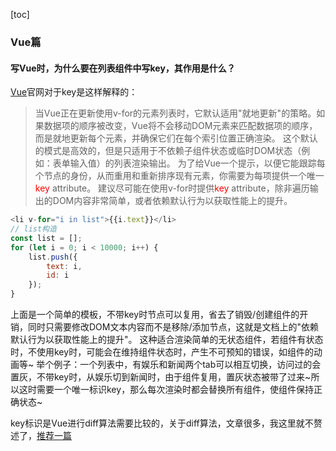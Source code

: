 [toc]

### Vue篇

#### 写Vue时，为什么要在列表组件中写key，其作用是什么？
[Vue](https://cn.vuejs.org/v2/guide/list.html#%E7%BB%B4%E6%8A%A4%E7%8A%B6%E6%80%81)官网对于key是这样解释的：
>当Vue正在更新使用v-for的元素列表时，它默认适用"就地更新"的策略。如果数据项的顺序被改变，Vue将不会移动DOM元素来匹配数据项的顺序，而是就地更新每个元素，并确保它们在每个索引位置正确渲染。
这个默认的模式是高效的，但是只适用于不依赖子组件状态或临时DOM状态（例如：表单输入值）的列表渲染输出。
为了给Vue一个提示，以便它能跟踪每个节点的身份，从而重用和重新排序现有元素，你需要为每项提供一个唯一<font color=red>key</font> attribute。
建议尽可能在使用v-for时提供<font color=red>key</font> attribute，除非遍历输出的DOM内容非常简单，或者依赖默认行为以获取性能上的提升。

```js
<li v-for="i in list">{{i.text}}</li>
// list构造
const list = [];
for (let i = 0; i < 10000; i++) {
    list.push({
        text: i,
        id: i
    });
}
```
上面是一个简单的模板，不带key时节点可以复用，省去了销毁/创建组件的开销，同时只需要修改DOM文本内容而不是移除/添加节点，这就是文档上的"依赖默认行为以获取性能上的提升"。
这种适合渲染简单的无状态组件，若组件有状态时，不使用key时，可能会在维持组件状态时，产生不可预知的错误，如组件的动画等~
举个例子：一个列表中，有娱乐和新闻两个tab可以相互切换，访问过的会置灰，不带key时，从娱乐切到新闻时，由于组件复用，置灰状态被带了过来~所以这时需要一个唯一标识key，那么每次渲染时都会替换所有组件，使组件保持正确状态~

key标识是Vue进行diff算法需要比较的，关于diff算法，文章很多，我这里就不赘述了，[推荐一篇](https://github.com/aooy/blog/issues/2)

